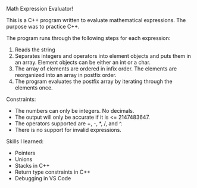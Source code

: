 Math Expression Evaluator!

This is a C++ program written to evaluate mathematical expressions. The purpose was to practice C++.

The program runs through the following steps for each expression:
1) Reads the string
2) Separates integers and operators into element objects and puts them in an array. Element objects can be either an int or a char.
3) The array of elements are ordered in infix order. The elements are reorganized into an array in postfix order.
4) The program evaluates the postfix array by iterating through the elements once.

Constraints:
- The numbers can only be integers. No decimals.
- The output will only be accurate if it is <= 2147483647.
- The operators supported are +, -, *, /, and ^.
- There is no support for invalid expressions.


Skills I learned:
- Pointers
- Unions
- Stacks in C++
- Return type constraints in C++
- Debugging in VS Code